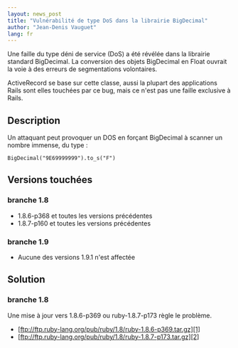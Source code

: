 ```yaml
---
layout: news_post
title: "Vulnérabilité de type DoS dans la librairie BigDecimal"
author: "Jean-Denis Vauguet"
lang: fr
---
```


Une faille du type déni de service (DoS) a été révélée dans la librairie
standard BigDecimal. La conversion des objets BigDecimal en Float
ouvrait la voie à des erreurs de segmentations volontaires.

ActiveRecord se base sur cette classe, aussi la plupart des applications
Rails sont elles touchées par ce bug, mais ce n\'est pas une faille
exclusive à Rails.

## Description

Un attaquant peut provoquer un DOS en forçant BigDecimal à scanner un
nombre immense, du type :


    BigDecimal("9E69999999").to_s("F")

## Versions touchées

### branche 1.8

* 1\.8.6-p368 et toutes les versions précédentes
* 1\.8.7-p160 et toutes les versions précédentes

### branche 1.9

* Aucune des versions 1.9.1 n\'est affectée

## Solution

### branche 1.8

Une mise à jour vers 1.8.6-p369 ou ruby-1.8.7-p173 règle le problème.

* [ftp://ftp.ruby-lang.org/pub/ruby/1.8/ruby-1.8.6-p369.tar.gz][1]
* [ftp://ftp.ruby-lang.org/pub/ruby/1.8/ruby-1.8.7-p173.tar.gz][2]



[1]: ftp://ftp.ruby-lang.org/pub/ruby/1.8/ruby-1.8.6-p369.tar.gz
[2]: ftp://ftp.ruby-lang.org/pub/ruby/1.8/ruby-1.8.7-p173.tar.gz
